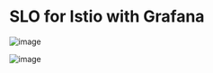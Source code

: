 # SLO for Istio with Grafana


![image](https://github.com/user-attachments/assets/c4351e68-cf5b-4ed8-9e1a-209415cacb0e)


![image](https://github.com/user-attachments/assets/e39311bc-faac-4abd-a8c0-a66bb964f32e)



